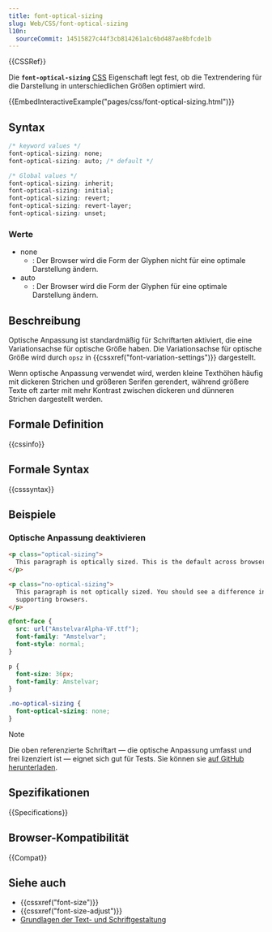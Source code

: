 ```yaml
---
title: font-optical-sizing
slug: Web/CSS/font-optical-sizing
l10n:
  sourceCommit: 14515827c44f3cb814261a1c6bd487ae8bfcde1b
---
```


{{CSSRef}}

Die **`font-optical-sizing`** [CSS](/de/docs/Web/CSS) Eigenschaft legt fest, ob die Textrendering für die Darstellung in unterschiedlichen Größen optimiert wird.

{{EmbedInteractiveExample("pages/css/font-optical-sizing.html")}}

## Syntax

```css
/* keyword values */
font-optical-sizing: none;
font-optical-sizing: auto; /* default */

/* Global values */
font-optical-sizing: inherit;
font-optical-sizing: initial;
font-optical-sizing: revert;
font-optical-sizing: revert-layer;
font-optical-sizing: unset;
```

### Werte

- none
  - : Der Browser wird die Form der Glyphen nicht für eine optimale Darstellung ändern.
- auto
  - : Der Browser wird die Form der Glyphen für eine optimale Darstellung ändern.

## Beschreibung

Optische Anpassung ist standardmäßig für Schriftarten aktiviert, die eine Variationsachse für optische Größe haben. Die Variationsachse für optische Größe wird durch `opsz` in {{cssxref("font-variation-settings")}} dargestellt.

Wenn optische Anpassung verwendet wird, werden kleine Texthöhen häufig mit dickeren Strichen und größeren Serifen gerendert, während größere Texte oft zarter mit mehr Kontrast zwischen dickeren und dünneren Strichen dargestellt werden.

## Formale Definition

{{cssinfo}}

## Formale Syntax

{{csssyntax}}

## Beispiele

### Optische Anpassung deaktivieren

```html
<p class="optical-sizing">
  This paragraph is optically sized. This is the default across browsers.
</p>

<p class="no-optical-sizing">
  This paragraph is not optically sized. You should see a difference in
  supporting browsers.
</p>
```

```css
@font-face {
  src: url("AmstelvarAlpha-VF.ttf");
  font-family: "Amstelvar";
  font-style: normal;
}

p {
  font-size: 36px;
  font-family: Amstelvar;
}

.no-optical-sizing {
  font-optical-sizing: none;
}
```

> [!NOTE]
> Die oben referenzierte Schriftart — die optische Anpassung umfasst und frei lizenziert ist — eignet sich gut für Tests. Sie können sie [auf GitHub herunterladen](https://github.com/googlefonts/amstelvar/releases).

## Spezifikationen

{{Specifications}}

## Browser-Kompatibilität

{{Compat}}

## Siehe auch

- {{cssxref("font-size")}}
- {{cssxref("font-size-adjust")}}
- [Grundlagen der Text- und Schriftgestaltung](/de/docs/Learn/CSS/Styling_text/Fundamentals)
